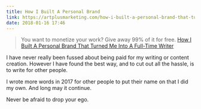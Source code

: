 ```yaml
---
title: How I Built A Personal Brand
link: https://artplusmarketing.com/how-i-built-a-personal-brand-that-turned-me-into-a-full-time-writer-1fd0f03c9cc/
date: 2018-01-16 17:46
---
```

> You want to monetize your work? Give away 99% of it for free.
[How I Built A Personal Brand That Turned Me Into A Full-Time Writer](https://artplusmarketing.com/how-i-built-a-personal-brand-that-turned-me-into-a-full-time-writer-1fd0f03c9cc)

I have never really been fussed about being paid for my writing or content creation. However I have found the best way, and to cut out all the hassle, is to write for other people. 

I wrote more words in 2017 for other people to put their name on that I did my own. And long may it continue. 

Never be afraid to drop your ego.
